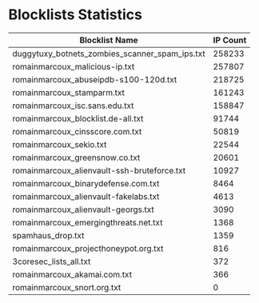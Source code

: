 # Blocklists Statistics
| Blocklist Name | IP Count |
|----|----|
| duggytuxy_botnets_zombies_scanner_spam_ips.txt | 258233 |
| romainmarcoux_malicious-ip.txt | 257807 |
| romainmarcoux_abuseipdb-s100-120d.txt | 218725 |
| romainmarcoux_stamparm.txt | 161243 |
| romainmarcoux_isc.sans.edu.txt | 158847 |
| romainmarcoux_blocklist.de-all.txt | 91744 |
| romainmarcoux_cinsscore.com.txt | 50819 |
| romainmarcoux_sekio.txt | 22544 |
| romainmarcoux_greensnow.co.txt | 20601 |
| romainmarcoux_alienvault-ssh-bruteforce.txt | 10927 |
| romainmarcoux_binarydefense.com.txt | 8464 |
| romainmarcoux_alienvault-fakelabs.txt | 4613 |
| romainmarcoux_alienvault-georgs.txt | 3090 |
| romainmarcoux_emergingthreats.net.txt | 1368 |
| spamhaus_drop.txt | 1359 |
| romainmarcoux_projecthoneypot.org.txt | 816 |
| 3coresec_lists_all.txt | 372 |
| romainmarcoux_akamai.com.txt | 366 |
| romainmarcoux_snort.org.txt | 0 |
